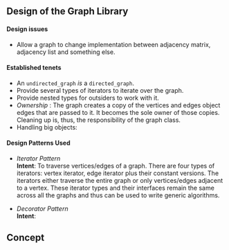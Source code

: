 
## Design of the Graph Library

#### Design issues
* Allow a graph to change implementation between adjacency matrix, adjacency list and something else.


#### Established tenets

* An `undirected_graph` _is_ a `directed_graph`.
* Provide several types of iterators to iterate over the graph.
* Provide nested types for outsiders to work with it.
* _Ownership_ : The graph creates a copy of the vertices and edges object edges that are passed to it. It becomes the sole owner of those copies. Cleaning up is, thus, the responsibility of the graph class.
* Handling big objects:

#### Design Patterns Used
* _Iterator Pattern_ <br>
__Intent__: To traverse vertices/edges of a graph. There are four types of iterators: vertex iterator, edge iterator plus their constant versions. The iterators either traverse the entire graph or only vertices/edges adjacent to a vertex. These iterator types and their interfaces remain the same across all the graphs and thus can be used to write generic algorithms.

* _Decorator Pattern_ <br>
__Intent__: 



## Concept
